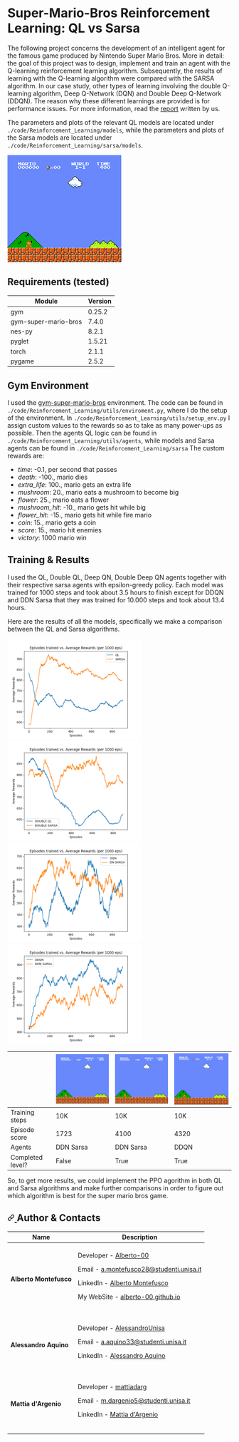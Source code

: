 # Super-Mario-Bros Reinforcement Learning: QL vs Sarsa
The following project concerns the development of an intelligent agent for the famous game produced by Nintendo Super Mario Bros. More in detail: the goal of this project was to design, implement and train   an agent with the Q-learning reinforcement learning algorithm. Subsequently, the results of learning with the Q-learning algorithm were compared with the SARSA algorithm. In our case study, other types of    learning involving the double Q-learning algorithm, Deep Q-Network (DQN) and Double Deep Q-Network (DDQN). The reason why these different learnings are provided is for performance issues. For more information, read the <a href="https://github.com/AlessandroUnisa">report</a> written by us.

The parameters and plots of the relevant QL models are located under `./code/Reinforcement_Learning/models`, while the parameters and plots of the Sarsa models are located under `./code/Reinforcement_Learning/sarsa/models`. 

![world-1-1-n_stack=4](https://github.com/Alberto-00/Super-Mario-Bros-AI/blob/main/demo/ddqn.gif)

## Requirements (tested)

| Module               | Version |
|----------------------|---------|
| gym                  | 0.25.2  |
| gym-super-mario-bros | 7.4.0   |
| nes-py               | 8.2.1   |
| pyglet               | 1.5.21  |
| torch                | 2.1.1   |
| pygame               | 2.5.2   |


## Gym Environment
I used the [gym-super-mario-bros](https://github.com/Kautenja/gym-super-mario-bros) environment. The code can be found in `./code/Reinforcement_Learning/utils/enviroment.py`, where I do the setup of the environment. In `./code/Reinforcement_Learning/utils/setup_env.py` I assign custom values to the rewards so as to take as many power-ups as possible. Then the agents QL logic can be found in `./code/Reinforcement_Learning/utils/agents`, while models and Sarsa agents can be found in `./code/Reinforcement_Learning/sarsa`
The custom rewards are:

*	<i>time</i>: -0.1,  per second that passes
* <i>death</i>: -100.,  mario dies
* <i>extra_life</i>: 100.,   mario gets an extra life
* <i>mushroom</i>: 20.,   mario eats a mushroom to become big
* <i>flower</i>: 25.,   mario eats a flower
* <i>mushroom_hit</i>: -10.,   mario gets hit while big
* <i>flower_hit</i>: -15.,   mario gets hit while fire mario
* <i>coin</i>: 15.,   mario gets a coin
* <i>score</i>: 15.,   mario hit enemies
* <i>victory</i>: 1000   mario win

## Training & Results

I used the QL, Double QL, Deep QN, Double Deep QN agents together with their respective sarsa agents with epsilon-greedy policy. Each model was trained for 1000 steps and took about 3.5 hours to finish except for DDQN and DDN Sarsa that they was trained for 10.000 steps and took about 13.4 hours.

Here are the results of all the models, specifically we make a comparison between the QL and Sarsa algorithms.

<img src="https://github.com/Alberto-00/Super-Mario-Bros-AI/blob/main/grafici/ql_vs_sarsa.png" width="300"> <img src="https://github.com/Alberto-00/Super-Mario-Bros-AI/blob/main/grafici/doubleQL_vs_doubleSarsa.png" width="300" >
<img src="https://github.com/Alberto-00/Super-Mario-Bros-AI/blob/main/grafici/dqn_vs_dnSarsa.png" width="300" > <img src="https://github.com/Alberto-00/Super-Mario-Bros-AI/blob/main/grafici/ddqn_vs_ddnSarsa.png" width="300" >





|                  |![world-1-1-n_stack=1](https://github.com/Alberto-00/Super-Mario-Bros-AI/blob/main/demo/ddn_sarsa_lose.gif)|![world-1-1-n_stack=2](https://github.com/Alberto-00/Super-Mario-Bros-AI/blob/main/demo/ddn_sarsa_victory.gif)|![world-1-1-n_stack=4](https://github.com/Alberto-00/Super-Mario-Bros-AI/blob/main/demo/ddqn.gif)|
|------------------|-------|------|------|
| Training steps   | 10K   | 10K  | 10K  |
| Episode score    | 1723  | 4100 | 4320 |
| Agents           | DDN Sarsa  | DDN Sarsa | DDQN |
| Completed level? | False | True | True |

So, to get more results, we could implement the PPO agorithm in both QL and Sarsa algorithms and make further comparisons in order to figure out which algorithm is best for the super mario bros game.

<h2 dir="auto">
  <a id="user-content-authors" class="anchor" aria-hidden="true" href="#authors">
    <svg class="octicon octicon-link" viewBox="0 0 16 16" version="1.1" width="16" height="16" aria-hidden="true"><path fill-rule="evenodd" d="M7.775 3.275a.75.75 0 001.06 1.06l1.25-1.25a2 2 0 112.83 2.83l-2.5 2.5a2 2 0 01-2.83 0 .75.75 0 00-1.06 1.06 3.5 3.5 0 004.95 0l2.5-2.5a3.5 3.5 0 00-4.95-4.95l-1.25 1.25zm-4.69 9.64a2 2 0 010-2.83l2.5-2.5a2 2 0 012.83 0 .75.75 0 001.06-1.06 3.5 3.5 0 00-4.95 0l-2.5 2.5a3.5 3.5 0 004.95 4.95l1.25-1.25a.75.75 0 00-1.06-1.06l-1.25 1.25a2 2 0 01-2.83 0z">
      </path>
    </svg>
  </a>
  Author & Contacts
</h2>


| Name | Description |
| --- | --- |
| <p dir="auto"><strong>Alberto Montefusco</strong> |<br>Developer - <a href="https://github.com/Alberto-00">Alberto-00</a></p><p dir="auto">Email - <a href="mailto:a.montefusco28@studenti.unisa.it">a.montefusco28@studenti.unisa.it</a></p><p dir="auto">LinkedIn - <a href="https://www.linkedin.com/in/alberto-montefusco">Alberto Montefusco</a></p><p dir="auto">My WebSite - <a href="https://alberto-00.github.io/">alberto-00.github.io</a></p><br>|
| <p dir="auto"><strong>Alessandro Aquino</strong> |<br>Developer   - <a href="https://github.com/AlessandroUnisa">AlessandroUnisa</a></p><p dir="auto">Email - <a href="mailto:a.aquino33@studenti.unisa.it">a.aquino33@studenti.unisa.it</a></p><p dir="auto">LinkedIn - <a href="https://www.linkedin.com/in/alessandro-aquino-62b74218a/">Alessandro Aquino</a></p><br>|
| <p dir="auto"><strong>Mattia d'Argenio</strong> |<br>Developer   - <a href="https://github.com/mattiadarg">mattiadarg</a></p><p dir="auto">Email - <a href="mailto:m.dargenio5@studenti.unisa.it">m.dargenio5@studenti.unisa.it</a></p><p dir="auto">LinkedIn - <a href="https://www.linkedin.com/in/mattia-d-argenio-a57849255/)https://www.linkedin.com/in/mattia-d-argenio-a57849255/">Mattia d'Argenio</a></p><br>|
